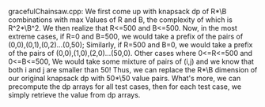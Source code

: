 gracefulChainsaw.cpp: We first come up with knapsack dp of R*\B combinations with max Values of R and B, the complexity of which is R^2*\B^2. We then realize that R<=500 and B<=500. Now, in the most extreme cases, if R=0 and B=500, we would take a prefix of the pairs of (0,0),(0,1),(0,2)...(0,50); Similarly, if R=500 and B=0, we would take a prefix of the pairs of (0,0),(1,0),(2,0)...(50,0). Other cases where 0<=R<=500 and 0<=B<=500, We would take some mixture of pairs of (i,j) and we know that both i and j are smaller than 50! Thus, we can replace the R*\B dimension of our original knapsack dp with 50*\50 value pairs. What's more, we can precompute the dp arrays for all test cases, then for each test case, we simply retrieve the value from dp arrays. 
